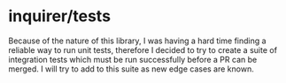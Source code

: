 # inquirer/tests

Because of the nature of this library, I was having a hard time finding a reliable
way to run unit tests, therefore I decided to try to create a suite
of integration tests which must be run successfully before a PR can be merged.
I will try to add to this suite as new edge cases are known.
